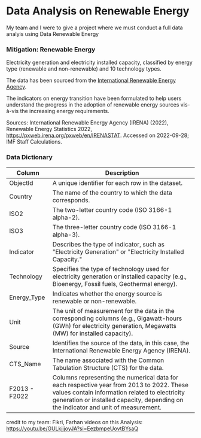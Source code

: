 # Data Analysis on Renewable Energy

My team and I were to give a project where we must conduct a full data analyis using Data Renewable Energy 

### Mitigation: Renewable Energy

Electricity generation and electricity installed capacity, classified by energy type (renewable and non-renewable) and 10 technology types.

The data has been sourced from the [International Renewable Energy Agency](https://pxweb.irena.org/pxweb/en/IRENASTAT).

The indicators on energy transition have been formulated to help users understand the progress in the adoption of renewable energy sources vis-à-vis the increasing energy requirements.

Sources: International Renewable Energy Agency (IRENA) (2022), Renewable Energy Statistics 2022, https://pxweb.irena.org/pxweb/en/IRENASTAT. Accessed on 2022-09-28; IMF Staff Calculations.


### Data Dictionary

| Column        | Description                                                                                      |
|---------------|--------------------------------------------------------------------------------------------------|
| ObjectId      | A unique identifier for each row in the dataset.                                                   |
| Country       | The name of the country to which the data corresponds.                                            |
| ISO2          | The two-letter country code (ISO 3166-1 alpha-2).                                                 |
| ISO3          | The three-letter country code (ISO 3166-1 alpha-3).                                               |
| Indicator     | Describes the type of indicator, such as "Electricity Generation" or "Electricity Installed Capacity." |
| Technology    | Specifies the type of technology used for electricity generation or installed capacity (e.g., Bioenergy, Fossil fuels, Geothermal energy). |
| Energy_Type   | Indicates whether the energy source is renewable or non-renewable.                                |
| Unit          | The unit of measurement for the data in the corresponding columns (e.g., Gigawatt-hours (GWh) for electricity generation, Megawatts (MW) for installed capacity). |
| Source        | Identifies the source of the data, in this case, the International Renewable Energy Agency (IRENA). |
| CTS_Name      | The name associated with the Common Tabulation Structure (CTS) for the data.                        |
| F2013 - F2022 | Columns representing the numerical data for each respective year from 2013 to 2022. These values contain information related to electricity generation or installed capacity, depending on the indicator and unit of measurement. |


credit to my team: Fikri, Farhan
videos on this Analysis: https://youtu.be/GULkjjjoyJA?si=EezbmpeUovtBYsaQ 
